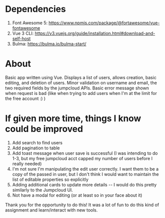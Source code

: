 # Dependencies
1. Font Awesome 5: https://www.npmjs.com/package/@fortawesome/vue-fontawesome
2. Vue 3 CLI: https://v3.vuejs.org/guide/installation.html#download-and-self-host
3. Bulma: https://bulma.io/bulma-start/


# About
Basic app written using Vue.  Displays a list of users, allows creation, basic editing, and deletion of users.
Minor validation on username and email, the two required fields by the jumpcloud APIs.
Basic error message shown when request is bad (like when trying to add users when I'm at the limit for the free account :) )

# If given more time, things I know could be improved
1. Add search to find users
2. Add pagination to table
3. Add toast message when user save is successful
    (I was intending to do 1-3, but my free jumpcloud acct capped my number of users before I really needed)
4. I'm not sure I'm manipulating the edit user correctly.  I want them to be a copy of the passed in user, but I don't think I would want to maintain the list of editable properties so explicitly
5. Adding additional cards to update more details -- I would do this pretty similarly to the Jumpcloud UI.
6. Not have a modal for editing (or at least so in your face about it)




Thank you for the opportunity to do this!  It was a lot of fun to do this kind of assignment and learn/interact with new tools.